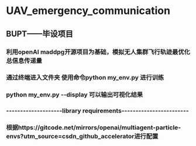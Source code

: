 # UAV_emergency_communication
## BUPT——毕设项目
### 利用openAI maddpg开源项目为基础，模拟无人集群飞行轨迹最优化总信息传递量
### 通过终端进入文件夹 使用命令python my_env.py 进行训练
### python my_env.py --display 可以输出可视化结果
### --------------------library requirements------------------------
### 根据https://gitcode.net/mirrors/openai/multiagent-particle-envs?utm_source=csdn_github_accelerator进行配置
